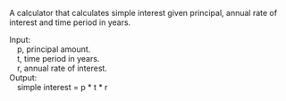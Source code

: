 A calculator that calculates simple interest given principal, annual rate of interest and time period in years.

Input:<br/>
   &emsp;p, principal amount.<br/>
   &emsp;t, time period in years.<br/>
   &emsp;r, annual rate of interest.<br/>
Output:<br/>
   &emsp;simple interest = p * t * r
